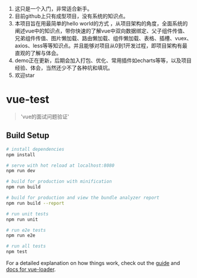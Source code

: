 1. 这只是一个入门，非常适合新手。
2. 目前github上只有成型项目，没有系统的知识点。
3. 本项目旨在用最简单的hello world的方式 ，从项目架构的角度，全面系统的阐述vue中的知识点，带你快速的了解vue中双向数据绑定、父子组件传值、兄弟组件传值、图片懒加载、路由懒加载、组件懒加载、表格、插槽、vuex、axios、less等等知识点。并且能够对项目从0到1开发过程，即项目架构有最直观的了解与体会。
4. demo正在更新，后期会加入打包、优化、常用插件如echarts等等，以及项目经验、体会，当然还少不了各种坑和填坑。
5. 欢迎star



# vue-test

> 'vue的面试问题验证'

## Build Setup

``` bash
# install dependencies
npm install

# serve with hot reload at localhost:8080
npm run dev

# build for production with minification
npm run build

# build for production and view the bundle analyzer report
npm run build --report

# run unit tests
npm run unit

# run e2e tests
npm run e2e

# run all tests
npm test
```

For a detailed explanation on how things work, check out the [guide](http://vuejs-templates.github.io/webpack/) and [docs for vue-loader](http://vuejs.github.io/vue-loader).
